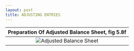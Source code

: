 ```yaml
---
layout: post
title: ADJUSTING ENTRIES
---
```



|Preparation Of Adjusted Balance Sheet, fig 5.8f|
|:-:|
|![Adjusted Balance Sheet](/bookkeeping-notes/assets/mc-graw-accounting-course/images/fig5.8f.preparation.of.bs.w.Circles.png)|
